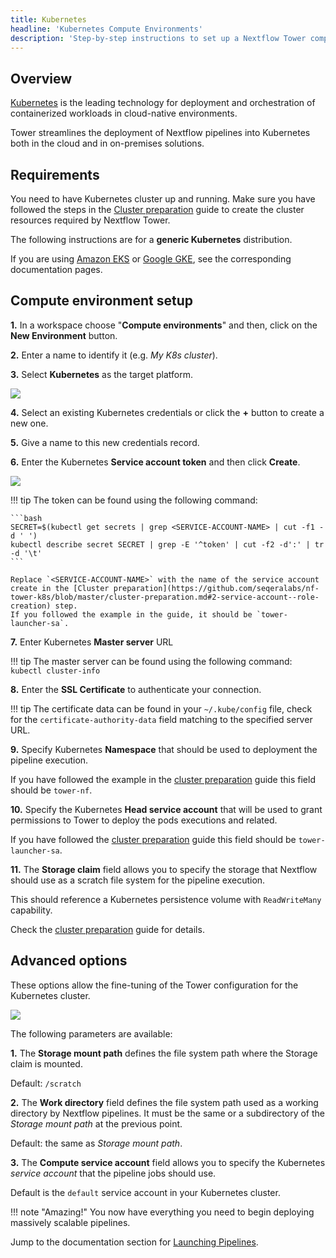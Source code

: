 ```yaml
---
title: Kubernetes
headline: 'Kubernetes Compute Environments'
description: 'Step-by-step instructions to set up a Nextflow Tower compute environment for a Kubernetes cluster'
---
```

## Overview

[Kubernetes](https://kubernetes.io/) is the leading technology for deployment and orchestration of containerized workloads in cloud-native environments.

Tower streamlines the deployment of Nextflow pipelines into Kubernetes both in the cloud and in on-premises solutions.


## Requirements

You need to have Kubernetes cluster up and running. 
Make sure you have followed the steps in the [Cluster preparation](https://github.com/seqeralabs/nf-tower-k8s) guide to create the cluster resources required by Nextflow Tower.

The following instructions are for a **generic Kubernetes** distribution. 

If you are using [Amazon EKS](../eks/) or [Google GKE](../gke/), see the corresponding documentation pages.


## Compute environment setup  


**1.** In a workspace choose "**Compute environments**" and then, click on the **New Environment** button.

**2.** Enter a name to identify it (e.g. *My K8s cluster*).

**3.** Select **Kubernetes** as the target platform.

![](_images/k8s_new_env.png)


**4.** Select an existing Kubernetes credentials or click the **+** button to create a new one.

**5.** Give a name to this new credentials record.

**6.** Enter the Kubernetes **Service account token** and then click **Create**.

![](_images/k8s_credentials.png)


!!! tip 
    The token can be found using the following command:

    ```bash
    SECRET=$(kubectl get secrets | grep <SERVICE-ACCOUNT-NAME> | cut -f1 -d ' ')
    kubectl describe secret SECRET | grep -E '^token' | cut -f2 -d':' | tr -d '\t'
    ```

    Replace `<SERVICE-ACCOUNT-NAME>` with the name of the service account create in the [Cluster preparation](https://github.com/seqeralabs/nf-tower-k8s/blob/master/cluster-preparation.md#2-service-account--role-creation) step.
    If you followed the example in the guide, it should be `tower-launcher-sa`.


**7.** Enter Kubernetes **Master server** URL

!!! tip 
    The master server can be found using the following command: `kubectl cluster-info`

**8.** Enter the **SSL Certificate** to authenticate your connection.

!!! tip 
    The certificate data can be found in your `~/.kube/config` file, check for the `certificate-authority-data` field matching to the specified server URL.

**9.** Specify Kubernetes **Namespace** that should be used to deployment the pipeline execution.

If you have followed the example in the [cluster preparation](https://github.com/seqeralabs/nf-tower-k8s/blob/master/cluster-preparation.md#2-service-account--role-creation) guide this field should be `tower-nf`.

**10.** Specify the Kubernetes **Head service account** that will be used to grant permissions to Tower to deploy the pods executions and related.

If you have followed the [cluster preparation](https://github.com/seqeralabs/nf-tower-k8s/blob/master/cluster-preparation.md#2-service-account--role-creation) guide this field should be `tower-launcher-sa`.

**11.** The **Storage claim** field allows you to specify the storage that Nextflow should use as a scratch file system for the pipeline execution.

This should reference a Kubernetes persistence volume with `ReadWriteMany` capability.

Check the [cluster preparation](https://github.com/seqeralabs/nf-tower-k8s/blob/master/cluster-preparation.md#3-storage-configuration) guide for details.

## Advanced options

These options allow the fine-tuning of the Tower configuration for the Kubernetes cluster.


![](_images/advanced_options.png)

The following parameters are available:

**1.** The **Storage mount path** defines the file system path where the Storage claim is mounted. 

Default: `/scratch`

**2.** The **Work directory** field defines the file system path used as a working directory by Nextflow pipelines. It must be the same or a subdirectory of the *Storage mount path* at the previous point. 

Default: the same as *Storage mount path*.

**3.** The  **Compute service account** field allows you to specify the Kubernetes *service account* that the pipeline jobs should use. 

Default is the `default` service account in your Kubernetes cluster.

!!! note "Amazing!" 
    You now have everything you need to begin deploying massively scalable pipelines.


Jump to the documentation section for [Launching Pipelines](../../launch/launch/).
